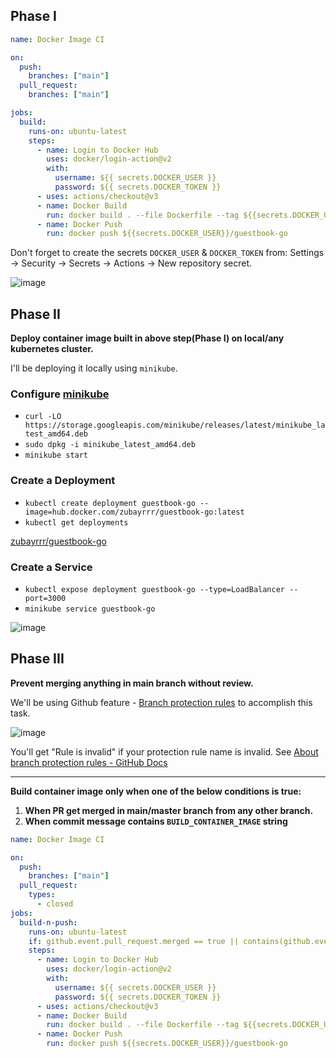 ## Phase I

```yaml
name: Docker Image CI

on:
  push:
    branches: ["main"]
  pull_request:
    branches: ["main"]

jobs:
  build:
    runs-on: ubuntu-latest
    steps:
      - name: Login to Docker Hub
        uses: docker/login-action@v2
        with:
          username: ${{ secrets.DOCKER_USER }}
          password: ${{ secrets.DOCKER_TOKEN }}
      - uses: actions/checkout@v3
      - name: Docker Build
        run: docker build . --file Dockerfile --tag ${{secrets.DOCKER_USER}}/guestbook-go:latest
      - name: Docker Push
        run: docker push ${{secrets.DOCKER_USER}}/guestbook-go
```

Don't forget to create the secrets `DOCKER_USER` & `DOCKER_TOKEN` from: Settings -> Security -> Secrets -> Actions -> New repository secret.

![image](https://user-images.githubusercontent.com/31969517/191467178-f8a1518a-ee81-430d-99cd-7ac9a90fccef.png)

## Phase II

**Deploy container image built in above step(Phase I) on local/any kubernetes cluster.**

I'll be deploying it locally using `minikube`.

### Configure [minikube](https://minikube.sigs.k8s.io/docs/start/)

- `curl -LO https://storage.googleapis.com/minikube/releases/latest/minikube_latest_amd64.deb`
- `sudo dpkg -i minikube_latest_amd64.deb`
- `minikube start`

### Create a Deployment

- `kubectl create deployment guestbook-go --image=hub.docker.com/zubayrrr/guestbook-go:latest`
- `kubectl get deployments`

[zubayrrr/guestbook-go](https://hub.docker.com/repository/docker/zubayrrr/guestbook-go)

### Create a Service

- `kubectl expose deployment guestbook-go --type=LoadBalancer --port=3000`
- `minikube service guestbook-go`

![image](https://user-images.githubusercontent.com/31969517/191456701-a2a5da6b-d067-4073-8274-ed586bb53427.png)

## Phase III

**Prevent merging anything in main branch without review.**

We'll be using Github feature - [Branch protection rules](https://docs.github.com/en/repositories/configuring-branches-and-merges-in-your-repository/defining-the-mergeability-of-pull-requests/managing-a-branch-protection-rule) to accomplish this task.

![image](https://user-images.githubusercontent.com/31969517/191463754-857a6b79-10fe-46dd-8ad8-8f34936bc43a.png)

You'll get "Rule is invalid" if your protection rule name is invalid. See [About branch protection rules - GitHub Docs](https://docs.github.com/en/repositories/configuring-branches-and-merges-in-your-repository/defining-the-mergeability-of-pull-requests/managing-a-branch-protection-rule#about-branch-protection-rules)

---

**Build container image only when one of the below conditions is true:**

1. **When PR get merged in main/master branch from any other branch.**
2. **When commit message contains `BUILD_CONTAINER_IMAGE` string**

```yaml
name: Docker Image CI

on:
  push:
    branches: ["main"]
  pull_request:
    types:
      - closed
jobs:
  build-n-push:
    runs-on: ubuntu-latest
    if: github.event.pull_request.merged == true || contains(github.event.head_commit.message, 'BUILD_CONTAINER_IMAGE')
    steps:
      - name: Login to Docker Hub
        uses: docker/login-action@v2
        with:
          username: ${{ secrets.DOCKER_USER }}
          password: ${{ secrets.DOCKER_TOKEN }}
      - uses: actions/checkout@v3
      - name: Docker Build
        run: docker build . --file Dockerfile --tag ${{secrets.DOCKER_USER}}/guestbook-go:latest
      - name: Docker Push
        run: docker push ${{secrets.DOCKER_USER}}/guestbook-go
```
